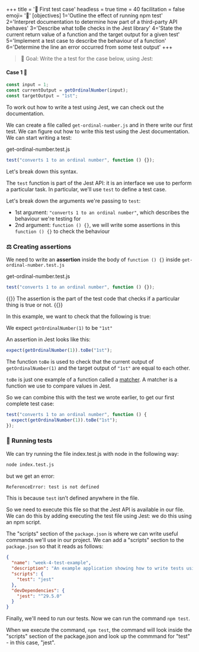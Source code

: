 +++
title = '💼 First test case'
headless = true
time = 40
facilitation = false
emoji= '🧩'
[objectives]
    1='Outline the effect of running npm test'
    2='Interpret documentation to determine how part of a third-party API behaves'
    3='Describe what toBe checks in the Jest library'
    4='State the current return value of a function and the target output for a given test'
    5='Implement a test case to describe the behaviour of a function'
    6='Determine the line an error occurred from some test output'
+++

> 🎯 Goal: Write the a test for the case below, using Jest:

#### Case 1 💼

```js
const input = 1;
const currentOutput = getOrdinalNumber(input);
const targetOutput = "1st";
```

To work out how to write a test using Jest, we can check out the documentation.

We can create a file called `get-ordinal-number.js` and in there write our first test.
We can figure out how to write this test using the Jest documentation. We can start writing a test:

get-ordinal-number.test.js

```js
test("converts 1 to an ordinal number", function () {});
```

Let's break down this syntax.

The `test` function is part of the Jest API: it is an interface we use to perform a particular task.
In particular, we'll use `test` to define a test case.

Let's break down the arguments we're passing to `test`:

- 1st argument: `"converts 1 to an ordinal number"`, which describes the behaviour we're testing for
- 2nd argument: `function () {}`, we will write some assertions in this `function () {}` to check the behaviour

### ⚖️ Creating assertions

We need to write an **assertion** inside the body of `function () {}` inside `get-ordinal-number.test.js`

get-ordinal-number.test.js

```js
test("converts 1 to an ordinal number", function () {});
```

{{<note type="tip" title="Recall">}}
The assertion is the part of the test code that checks if a particular thing is true or not.
{{</note>}}

In this example, we want to check that the following is true:

We expect `getOrdinalNumber(1)` to be `"1st"`

An assertion in Jest looks like this:

```js
expect(getOrdinalNumber(1)).toBe("1st");
```

The function `toBe` is used to check that the current output of `getOrdinalNumber(1)` and the target output of `"1st"` are equal to each other.

`toBe` is just one example of a function called a [matcher](https://jestjs.io/docs/using-matchers).
A matcher is a function we use to compare values in Jest.

So we can combine this with the test we wrote earlier, to get our first complete test case:

```js
test("converts 1 to an ordinal number", function () {
  expect(getOrdinalNumber(1)).toBe("1st");
});
```

### 👟 Running tests

We can try running the file index.test.js with node in the following way:

```bash
node index.test.js
```

but we get an error:

```bash
ReferenceError: test is not defined
```

This is because `test` isn’t defined anywhere in the file.

So we need to execute this file so that the Jest API is available in our file. We can do this by adding executing the test file using Jest: we do this using an npm script.

The "scripts" section of the `package.json` is where we can write useful commands we'll use in our project. We can add a "scripts" section to the `package.json` so that it reads as follows:

```json {linenos=table,hl_lines=["4-6"],linenostart=1}
{
  "name": "week-4-test-example",
  "description": "An example application showing how to write tests using the jest framework",
  "scripts": {
    "test": "jest"
  },
  "devDependencies": {
    "jest": "^29.5.0"
  }
}
```

Finally, we'll need to run our tests.
Now we can run the command `npm test`.

When we execute the command, `npm test`, the command will look inside the "scripts" section of the package.json and look up the commmand for "test" - in this case, "jest".
